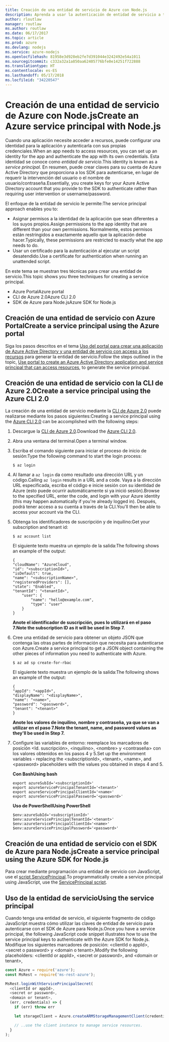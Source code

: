 ```yaml
---
title: Creación de una entidad de servicio de Azure con Node.js
description: Aprenda a usar la autenticación de entidad de servicio a través de Node.js.
author: rloutlaw
manager: routlaw
ms.author: routlaw
ms.date: 06/17/2017
ms.topic: article
ms.prod: azure
ms.devlang: nodejs
ms.service: azure-nodejs
ms.openlocfilehash: 81958e3d928eb2fe7d391044e3242492e54a1011
ms.sourcegitcommit: c332a32a1a850aa62405776bfe0e14251f722888
ms.translationtype: HT
ms.contentlocale: es-ES
ms.lasthandoff: 05/17/2018
ms.locfileid: "34220547"
---
```

# <a name="create-an-azure-service-principal-with-nodejs"></a><span data-ttu-id="08df5-103">Creación de una entidad de servicio de Azure con Node.js</span><span class="sxs-lookup"><span data-stu-id="08df5-103">Create an Azure service principal with Node.js</span></span> 

<span data-ttu-id="08df5-104">Cuando una aplicación necesite acceder a recursos, puede configurar una identidad para la aplicación y autenticarla con sus propias credenciales.</span><span class="sxs-lookup"><span data-stu-id="08df5-104">When an app needs to access resources, you can set up an identity for the app and authenticate the app with its own credentials.</span></span> <span data-ttu-id="08df5-105">Esta identidad se conoce como *entidad de servicio*.</span><span class="sxs-lookup"><span data-stu-id="08df5-105">This identity is known as a *service principal*.</span></span> <span data-ttu-id="08df5-106">En resumen, puede crear claves para su cuenta de Azure Active Directory que proporciona a los SDK para autenticarse, en lugar de requerir la intervención del usuario o el nombre de usuario/contraseña.</span><span class="sxs-lookup"><span data-stu-id="08df5-106">Essentially, you create keys for your Azure Active Directory account that you provide to the SDK to authenticate rather than requiring user intervention or username/password.</span></span>

<span data-ttu-id="08df5-107">El enfoque de la entidad de servicio le permite:</span><span class="sxs-lookup"><span data-stu-id="08df5-107">The service principal approach enables you to:</span></span>
- <span data-ttu-id="08df5-108">Asignar permisos a la identidad de la aplicación que sean diferentes a los suyos propios.</span><span class="sxs-lookup"><span data-stu-id="08df5-108">Assign permissions to the app identity that are different than your own permissions.</span></span> <span data-ttu-id="08df5-109">Normalmente, estos permisos están restringidos a exactamente aquello que la aplicación debe hacer.</span><span class="sxs-lookup"><span data-stu-id="08df5-109">Typically, these permissions are restricted to exactly what the app needs to do.</span></span>
- <span data-ttu-id="08df5-110">Usar un certificado para la autenticación al ejecutar un script desatendido.</span><span class="sxs-lookup"><span data-stu-id="08df5-110">Use a certificate for authentication when running an unattended script.</span></span>

<span data-ttu-id="08df5-111">En este tema se muestran tres técnicas para crear una entidad de servicio.</span><span class="sxs-lookup"><span data-stu-id="08df5-111">This topic shows you three techniques for creating a service principal.</span></span>

- <span data-ttu-id="08df5-112">Azure Portal</span><span class="sxs-lookup"><span data-stu-id="08df5-112">Azure portal</span></span>
- <span data-ttu-id="08df5-113">CLI de Azure 2.0</span><span class="sxs-lookup"><span data-stu-id="08df5-113">Azure CLI 2.0</span></span>
- <span data-ttu-id="08df5-114">SDK de Azure para Node.js</span><span class="sxs-lookup"><span data-stu-id="08df5-114">Azure SDK for Node.js</span></span>

## <a name="create-a-service-principal-using-the-azure-portal"></a><span data-ttu-id="08df5-115">Creación de una entidad de servicio con Azure Portal</span><span class="sxs-lookup"><span data-stu-id="08df5-115">Create a service principal using the Azure portal</span></span>

<span data-ttu-id="08df5-116">Siga los pasos descritos en el tema [Uso del portal para crear una aplicación de Azure Active Directory y una entidad de servicio con acceso a los recursos](https://azure.microsoft.com/documentation/articles/resource-group-create-service-principal-portal/) para generar la entidad de servicio.</span><span class="sxs-lookup"><span data-stu-id="08df5-116">Follow the steps outlined in the topic, [Use portal to create an Azure Active Directory application and service principal that can access resources](https://azure.microsoft.com/documentation/articles/resource-group-create-service-principal-portal/), to generate the service principal.</span></span>

## <a name="create-a-service-principal-using-the-azure-cli-20"></a><span data-ttu-id="08df5-117">Creación de una entidad de servicio con la CLI de Azure 2.0</span><span class="sxs-lookup"><span data-stu-id="08df5-117">Create a service principal using the Azure CLI 2.0</span></span>

<span data-ttu-id="08df5-118">La creación de una entidad de servicio mediante la [CLI de Azure 2.0](https://docs.microsoft.com/cli/azure/install-az-cli2) puede realizarse mediante los pasos siguientes:</span><span class="sxs-lookup"><span data-stu-id="08df5-118">Creating a service principal using the [Azure CLI 2.0](https://docs.microsoft.com/cli/azure/install-az-cli2) can be accomplished with the following steps:</span></span>

1. <span data-ttu-id="08df5-119">Descargue la [CLI de Azure 2.0](https://docs.microsoft.com/cli/azure/install-az-cli2).</span><span class="sxs-lookup"><span data-stu-id="08df5-119">Download the [Azure CLI 2.0](https://docs.microsoft.com/cli/azure/install-az-cli2).</span></span>

2. <span data-ttu-id="08df5-120">Abra una ventana del terminal.</span><span class="sxs-lookup"><span data-stu-id="08df5-120">Open a terminal window.</span></span>

3. <span data-ttu-id="08df5-121">Escriba el comando siguiente para iniciar el proceso de inicio de sesión:</span><span class="sxs-lookup"><span data-stu-id="08df5-121">Type the following command to start the login process:</span></span>

    ```shell
    $ az login
    ```

4. <span data-ttu-id="08df5-122">Al llamar a `az login` da como resultado una dirección URL y un código.</span><span class="sxs-lookup"><span data-stu-id="08df5-122">Calling `az login` results in a URL and a code.</span></span> <span data-ttu-id="08df5-123">Vaya a la dirección URL especificada, escriba el código e inicie sesión con su identidad de Azure (esto puede ocurrir automáticamente si ya inició sesión).</span><span class="sxs-lookup"><span data-stu-id="08df5-123">Browse to the specified URL, enter the code, and login with your Azure identity (this may happen automatically if you're already logged in).</span></span> <span data-ttu-id="08df5-124">Después, podrá tener acceso a su cuenta a través de la CLI.</span><span class="sxs-lookup"><span data-stu-id="08df5-124">You'll then be able to access your account via the CLI.</span></span>

5. <span data-ttu-id="08df5-125">Obtenga los identificadores de suscripción y de inquilino:</span><span class="sxs-lookup"><span data-stu-id="08df5-125">Get your subscription and tenant id:</span></span>

    ```shell
    $ az account list
    ```

    <span data-ttu-id="08df5-126">El siguiente texto muestra un ejemplo de la salida:</span><span class="sxs-lookup"><span data-stu-id="08df5-126">The following shows an example of the output:</span></span>

    ```shell
    {
    "cloudName": "AzureCloud",
    "id": "<subscriptionId>",
    "isDefault": true,
    "name": "<subscriptionName>",
    "registeredProviders": [],
    "state": "Enabled",
    "tenantId": "<tenantId>",
        "user": {
            "name": "hello@example.com",
            "type": "user"
        }
    }
    ```

    <span data-ttu-id="08df5-127">**Anote el identificador de suscripción, pues lo utilizará en el paso 7.**</span><span class="sxs-lookup"><span data-stu-id="08df5-127">**Note the subscription ID as it will be used in Step 7.**</span></span>

6. <span data-ttu-id="08df5-128">Cree una entidad de servicio para obtener un objeto JSON que contenga las otras partes de información que necesita para autenticarse con Azure.</span><span class="sxs-lookup"><span data-stu-id="08df5-128">Create a service principal to get a JSON object containing the other pieces of information you need to authenticate with Azure.</span></span>

    ```shell
    $ az ad sp create-for-rbac
    ```

    <span data-ttu-id="08df5-129">El siguiente texto muestra un ejemplo de la salida:</span><span class="sxs-lookup"><span data-stu-id="08df5-129">The following shows an example of the output:</span></span>

    ```shell
    {
    "appId": "<appId>",
    "displayName": "<displayName>",
    "name": "<name>",
    "password": "<password>",
    "tenant": "<tenant>"
    }
    ```

    <span data-ttu-id="08df5-130">**Anote los valores de inquilino, nombre y contraseña, ya que se van a utilizar en el paso 7.**</span><span class="sxs-lookup"><span data-stu-id="08df5-130">**Note the tenant, name, and password values as they'll be used in Step 7.**</span></span>

7. <span data-ttu-id="08df5-131">Configure las variables de entorno: reemplace los marcadores de posición &lt;Id. suscripción>, &lt;inquilino>, &lt;nombre> y &lt;contraseña> con los valores obtenidos en los pasos 4 y 5.</span><span class="sxs-lookup"><span data-stu-id="08df5-131">Set up the environment variables - replacing the &lt;subscriptionId>, &lt;tenant>, &lt;name>, and &lt;password> placeholders with the values you obtained in steps 4 and 5.</span></span> 

    <span data-ttu-id="08df5-132">**Con Bash**</span><span class="sxs-lookup"><span data-stu-id="08df5-132">**Using bash**</span></span>

    ```shell
    export azureSubId='<subscriptionId>'
    export azureServicePrincipalTenantId='<tenant>'
    export azureServicePrincipalClientId='<name>'
    export azureServicePrincipalPassword='<password>'
    ```

    <span data-ttu-id="08df5-133">**Uso de PowerShell**</span><span class="sxs-lookup"><span data-stu-id="08df5-133">**Using PowerShell**</span></span>

    ```shell
    $env:azureSubId='<subscriptionId>'
    $env:azureServicePrincipalTenantId='<tenant>'
    $env:azureServicePrincipalClientId='<name>'
    $env:azureServicePrincipalPassword='<password>'
    ```

## <a name="create-a-service-principal-using-the-azure-sdk-for-nodejs"></a><span data-ttu-id="08df5-134">Creación de una entidad de servicio con el SDK de Azure para Node.js</span><span class="sxs-lookup"><span data-stu-id="08df5-134">Create a service principal using the Azure SDK for Node.js</span></span>

<span data-ttu-id="08df5-135">Para crear mediante programación una entidad de servicio con JavaScript, use el [script ServicePrincipal](https://github.com/Azure/azure-sdk-for-node/tree/master/Documentation/ServicePrincipal).</span><span class="sxs-lookup"><span data-stu-id="08df5-135">To programmatically create a service principal using JavaScript, use the [ServicePrincipal script](https://github.com/Azure/azure-sdk-for-node/tree/master/Documentation/ServicePrincipal).</span></span>   

## <a name="using-the-service-principal"></a><span data-ttu-id="08df5-136">Uso de la entidad de servicio</span><span class="sxs-lookup"><span data-stu-id="08df5-136">Using the service principal</span></span>

<span data-ttu-id="08df5-137">Cuando tenga una entidad de servicio, el siguiente fragmento de código JavaScript muestra cómo utilizar las claves de entidad de servicio para autenticarse con el SDK de Azure para Node.js.</span><span class="sxs-lookup"><span data-stu-id="08df5-137">Once you have a service principal, the following JavaScript code snippet illustrates how to use the service principal keys to authenticate with the Azure SDK for Node.js.</span></span> <span data-ttu-id="08df5-138">Modifique los siguientes marcadores de posición: &lt;clientId o appId>, &lt;secret o password> y &lt;domain o tenant>,</span><span class="sxs-lookup"><span data-stu-id="08df5-138">Modify the following placeholders: &lt;clientId or appId>, &lt;secret or password>, and &lt;domain or tenant>,</span></span>

```javascript
const Azure = require('azure');
const MsRest = require('ms-rest-azure');

MsRest.loginWithServicePrincipalSecret(
  <clientId or appId>,
  <secret or password>,
  <domain or tenant>,
  (err, credentials) => {
    if (err) throw err

    let storageClient = Azure.createARMStorageManagementClient(credentials, '<azure-subscription-id>');

    // ..use the client instance to manage service resources.
  }
);
```
